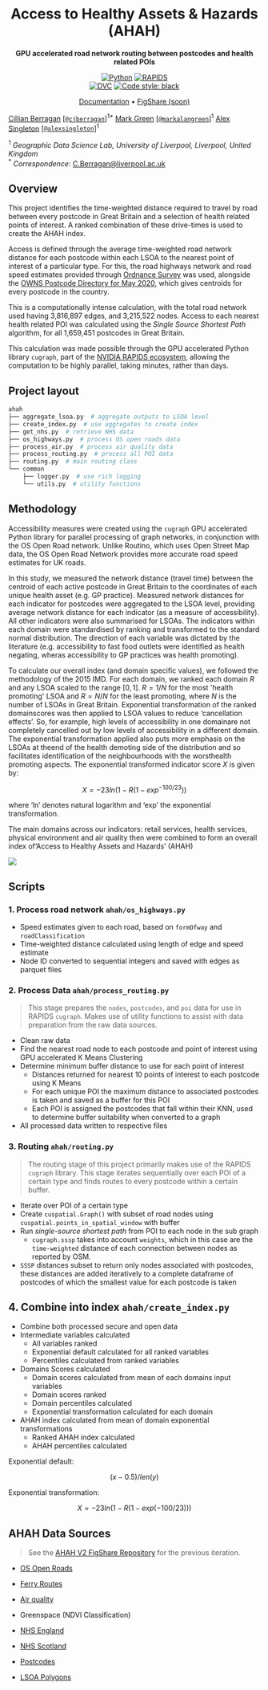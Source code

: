 <div align="center">

# Access to Healthy Assets & Hazards (AHAH)

**GPU accelerated road network routing between postcodes and health related POIs**

<a href="https://www.python.org"><img alt="Python" src="https://img.shields.io/badge/python%20-%2314354C.svg?&style=for-the-badge&logo=python&logoColor=white"/></a>
<a href="https://rapids.ai/"><img alt="RAPIDS" src="https://img.shields.io/badge/-rapids.ai-blueviolet?style=for-the-badge"></a>  
<a href="https://dvc.org/"><img alt="DVC" src="https://img.shields.io/badge/data-DVC-lightblue?style=flat-square"></a>
<a href="https://black.readthedocs.io/en/stable/"><img alt="Code style: black" src="https://img.shields.io/badge/style-black-000000.svg?style=flat-square"></a>

</div>

<p align="center">
<a href="https://cjber.github.io/ahah/ahah">Documentation</a> •
<a href="todo">FigShare (soon)</a>
</p>

[Cillian
Berragan](https://www.liverpool.ac.uk/geographic-data-science/our-people/)
\[[`@cjberragan`](http://twitter.com/cjberragan)\]<sup>1\*</sup> [Mark
Green](https://www.liverpool.ac.uk/geographic-data-science/our-people/)
\[[`@markalangreen`](http://twitter.com/markalangreen)\]<sup>1</sup>
[Alex
Singleton](https://www.liverpool.ac.uk/geographic-data-science/our-people/)
\[[`@alexsingleton`](http://twitter.com/alexsingleton)\]<sup>1</sup>

<sup>1</sup> _Geographic Data Science Lab, University of Liverpool,
Liverpool, United Kingdom_  
<sup>\*</sup> _Correspondence_: C.Berragan@liverpool.ac.uk

## Overview

This project identifies the time-weighted distance required to travel by road between every postcode in Great Britain and a selection of health related points of interest. A ranked combination of these drive-times is used to create the AHAH index.

Access is defined through the average time-weighted road network distance for each postcode within each LSOA to the nearest point of interest of a particular type. For this, the road highways network and road speed estimates provided through [Ordnance Survey](https://www.ordnancesurvey.co.uk/business-government/products/open-map-roads) was used, alongside the [OWNS Postcode Directory for May 2020](https://data.gov.uk/dataset/06803af0-6054-410a-822a-f7ab30bcd8b1/ons-postcode-directory-may-2020), which gives centroids for every postcode in the country.

This is a computationally intense calculation, with the total road network used having 3,816,897 edges, and 3,215,522 nodes. Access to each nearest health related POI was calculated using the _Single Source Shortest Path_ algorithm, for all 1,659,451 postcodes in Great Britain.

This calculation was made possible through the GPU accelerated Python library `cugraph`, part of the [NVIDIA RAPIDS ecosystem](https://rapids.ai), allowing the computation to be highly parallel, taking minutes, rather than days.

## Project layout

```bash
ahah
├── aggregate_lsoa.py  # aggregate outputs to LSOA level
├── create_index.py  # use aggregates to create index
├── get_nhs.py  # retrieve NHS data
├── os_highways.py  # process OS open roads data
├── process_air.py  # process air quality data
├── process_routing.py  # process all POI data
├── routing.py  # main routing class
└── common
    ├── logger.py  # use rich logging
    └── utils.py  # utility functions
```

## Methodology

Accessibility measures were created using the `cugraph` GPU accelerated Python library for parallel processing of graph networks, in conjunction with the OS Open Road network. Unlike Routino, which uses Open Street Map data, the OS Open Road Network provides more accurate road speed estimates for UK roads.

In this study, we measured the network distance (travel time) between the centroid of each active postcode in Great Britain to the coordinates of each unique health asset (e.g. GP practice). Measured network distances for each indicator for postcodes were aggregated to the LSOA level, providing average network distance for each indicator (as a measure of accessibility). All other indicators were also summarised for LSOAs. The indicators within each domain were standardised by ranking and transformed to the standard normal distribution. The direction of each variable was dictated by the literature (e.g. accessibility to fast food outlets were identified as health negating, wheras accessibility to GP practices was health promoting).

To calculate our overall index (and domain specific values), we followed the methodology of the 2015 IMD. For each domain, we ranked each domain $R$ and any LSOA scaled to the range $[0,1]$. $R=1/N$ for the most 'health promoting' LSOA and $R=N/N$ for the least promoting, where $N$ is the number of LSOAs in Great Britain. Exponential transformation of the ranked domainscores was then applied to LSOA values to reduce ‘cancellation effects’. So, for example, high levels of accessibility in one domainare not completely cancelled out by low levels of accessibility in a different domain. The exponential  transformation  applied also puts  more  emphasis  on  the LSOAs  at  theend  of  the health demoting side of the distribution and so facilitates identification of the neighbourhoods with the worsthealth promoting aspects. The exponential transformed indicator score $X$ is given by:

$$
X=−23ln(1−R(1−exp^{−100/23}))
$$

where ‘ln’ denotes natural logarithm and ‘exp’ the exponential transformation.

The main domains across our  indicators: retail  services,  health  services, physical  environment and  air quality then were combined to form an overall index of‘Access to Healthy Assets and Hazards’ (AHAH)

![](./overview.png)

## Scripts

### 1. Process road network `ahah/os_highways.py`

- Speed estimates given to each road, based on `formOfway` and
  `roadClassification`
- Time-weighted distance calculated using length of edge and speed
  estimate
- Node ID converted to sequential integers and saved with edges as
  parquet files

### 2. Process Data `ahah/process_routing.py`

> This stage prepares the `nodes`, `postcodes`, and `poi` data for use
> in RAPIDS `cugraph`. Makes use of utility functions to assist with
> data preparation from the raw data sources.

- Clean raw data
- Find the nearest road node to each postcode and point of interest
  using GPU accelerated K Means Clustering
- Determine minimum buffer distance to use for each point of interest
  - Distances returned for nearest 10 points of interest to each
    postcode using K Means
  - For each unique POI the maximum distance to associated postcodes is
    taken and saved as a buffer for this POI
  - Each POI is assigned the postcodes that fall within their KNN, used
    to determine buffer suitability when converted to a graph
- All processed data written to respective files

### 3. Routing `ahah/routing.py`

> The routing stage of this project primarily makes use of the RAPIDS
> `cugraph` library. This stage iterates sequentially over each POI of a
> certain type and finds routes to every postcode within a certain
> buffer.

- Iterate over POI of a certain type
- Create `cuspatial.Graph()` with subset of road nodes using
  `cuspatial.points_in_spatial_window` with buffer
- Run _single-source shortest path_ from POI to each node in the sub
  graph
  - `cugraph.sssp` takes into account `weights`, which in this case are
    the `time-weighted` distance of each connection between nodes as
    reported by OSM.
- `SSSP` distances subset to return only nodes associated with
  postcodes, these distances are added iteratively to a complete
  dataframe of postcodes of which the smallest value for each postcode
  is taken

## 4. Combine into index `ahah/create_index.py`

- Combine both processed secure and open data
- Intermediate variables calculated
  - All variables ranked
  - Exponential default calculated for all ranked variables
  - Percentiles calculated from ranked variables
- Domains Scores calculated
  - Domain scores calculated from mean of each domains input variables
  - Domain scores ranked
  - Domain percentiles calculated
  - Exponential transformation calculated for each domain
- AHAH index calculated from mean of domain exponential transformations
  - Ranked AHAH index calculated
  - AHAH percentiles calculated

Exponential default:

$$
(x-0.5)/len(y)
$$

Exponential transformation:

$$
X=-23 ln(1-R(1-exp(-100/23)))
$$

## AHAH Data Sources

> See the [AHAH V2 FigShare
> Repository](https://figshare.com/articles/online_resource/Access_to_Healthy_Assets_and_Hazards_AHAH_-_Updated_version_2017/8295842/1)
> for the previous iteration.

- [OS
  Open Roads](https://www.ordnancesurvey.co.uk/business-government/products/open-map-roads)
- [Ferry Routes](https://www.ordnancesurvey.co.uk/business-government/products/strategi)
- [Air quality](https://uk-air.defra.gov.uk/data/pcm-data)
- Greenspace (NDVI Classification)
- [NHS
  England](https://digital.nhs.uk/services/organisation-data-service/data-downloads)
- [NHS Scotland](https://www.opendata.nhs.scot/dataset/)

- [Postcodes](https://geoportal.statistics.gov.uk/datasets/ons-postcode-directory-february-2022/about)
- [LSOA
  Polygons](https://borders.ukdataservice.ac.uk/easy_download_data.html?data=England_lsoa_2011)
